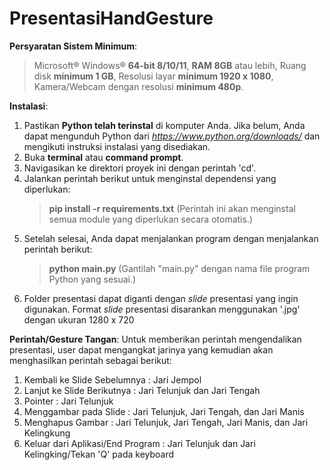 # PresentasiHandGesture

**Persyaratan Sistem Minimum**:
>Microsoft® Windows® **64-bit 8/10/11**,
>**RAM 8GB** atau lebih,
>Ruang disk **minimum 1 GB**,
>Resolusi layar **minimum 1920 x 1080**,
>Kamera/Webcam dengan resolusi **minimum 480p**.

**Instalasi**:
1. Pastikan **Python telah terinstal** di komputer Anda. Jika belum, Anda dapat mengunduh Python dari _https://www.python.org/downloads/_ dan mengikuti instruksi instalasi yang disediakan.
2. Buka **terminal** atau **command prompt**.
3. Navigasikan ke direktori proyek ini dengan perintah 'cd'.
4. Jalankan perintah berikut untuk menginstal dependensi yang diperlukan:
   > **pip install -r requirements.txt**
   (Perintah ini akan menginstal semua module yang diperlukan secara otomatis.)
5. Setelah selesai, Anda dapat menjalankan program dengan menjalankan perintah berikut:
   > **python main.py**
   (Gantilah "main.py" dengan nama file program Python yang sesuai.)
6. Folder presentasi dapat diganti dengan _slide_ presentasi yang ingin digunakan. Format _slide_ presentasi disarankan menggunakan '.jpg' dengan ukuran 1280 x 720

**Perintah/Gesture Tangan**:
Untuk memberikan perintah mengendalikan presentasi, user dapat mengangkat jarinya yang kemudian akan menghasilkan perintah sebagai berikut:
1. Kembali ke Slide Sebelumnya : Jari Jempol
2. Lanjut ke Slide Berikutnya : Jari Telunjuk dan Jari Tengah
3. Pointer : Jari Telunjuk
4. Menggambar pada Slide : Jari Telunjuk, Jari Tengah, dan Jari Manis
5. Menghapus Gambar : Jari Telunjuk, Jari Tengah, Jari Manis, dan Jari Kelingkung
6. Keluar dari Aplikasi/End Program : Jari Telunjuk dan Jari Kelingking/Tekan 'Q' pada keyboard
